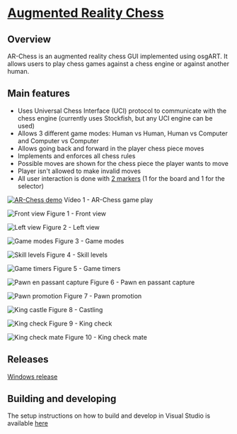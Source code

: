 # [Augmented Reality Chess](http://carlosmccosta.github.io/AR-Chess/)


## Overview
AR-Chess is an augmented reality chess GUI implemented using osgART.
It allows users to play chess games against a chess engine or against another human.



## Main features
* Uses Universal Chess Interface (UCI) protocol to communicate with the chess engine (currently uses Stockfish, but any UCI engine can be used)
* Allows 3 different game modes: Human vs Human, Human vs Computer and Computer vs Computer
* Allows going back and forward in the player chess piece moves
* Implements and enforces all chess rules
* Possible moves are shown for the chess piece the player wants to move
* Player isn't allowed to make invalid moves
* All user interaction is done with [2 markers](https://github.com/carlosmccosta/AR-Chess/tree/master/Source/AR-Chess/patterns) (1 for the board and 1 for the selector)

[![AR-Chess demo](https://raw.github.com/carlosmccosta/AR-Chess/master/Screenshots/AR-Chess.png)](http://www.youtube.com/watch?v=id)
Vídeo 1 - AR-Chess game play


![Front view](https://raw.github.com/carlosmccosta/AR-Chess/master/Screenshots/FrontSide.png)
Figure 1 - Front view

![Left view](https://raw.github.com/carlosmccosta/AR-Chess/master/Screenshots/LeftSide.png)
Figure 2 - Left view

![Game modes](https://raw.github.com/carlosmccosta/AR-Chess/master/Screenshots/GameModes.png)
Figure 3 - Game modes

![Skill levels](https://raw.github.com/carlosmccosta/AR-Chess/master/Screenshots/SkillLevels.png)
Figure 4 - Skill levels

![Game timers](https://raw.github.com/carlosmccosta/AR-Chess/master/Screenshots/GameTimers.png)
Figure 5 - Game timers

![Pawn en passant capture](https://raw.github.com/carlosmccosta/AR-Chess/master/Screenshots/PawnEnPassantCapture.png)
Figure 6 - Pawn en passant capture

![Pawn promotion](https://raw.github.com/carlosmccosta/AR-Chess/master/Screenshots/PawnPromotion.png)
Figure 7 - Pawn promotion

![King castle](https://raw.github.com/carlosmccosta/AR-Chess/master/Screenshots/KingCastle.png)
Figure 8 - Castling

![King check](https://raw.github.com/carlosmccosta/AR-Chess/master/Screenshots/KingCheck.png)
Figure 9 - King check

![King check mate](https://raw.github.com/carlosmccosta/AR-Chess/master/Screenshots/EndGame.png)
Figure 10 - King check mate



## Releases
[Windows release](https://github.com/carlosmccosta/AR-Chess/tree/master/Releases/Windows)



## Building and developing
The setup instructions on how to build and develop in Visual Studio is available [here](https://github.com/carlosmccosta/AR-Chess/blob/master/Source/Configuration/Visual%20Studio%20configuration.txt)
